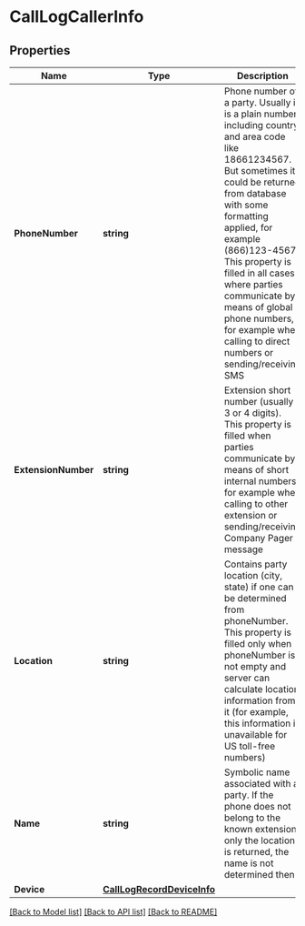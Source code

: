 # CallLogCallerInfo

## Properties
Name | Type | Description | Notes
------------ | ------------- | ------------- | -------------
**PhoneNumber** | **string** | Phone number of a party. Usually it is a plain number including country and area code like 18661234567. But sometimes it could be returned from database with some formatting applied, for example (866)123-4567. This property is filled in all cases where parties communicate by means of global phone numbers, for example when calling to direct numbers or sending/receiving SMS | [optional] 
**ExtensionNumber** | **string** | Extension short number (usually 3 or 4 digits). This property is filled when parties communicate by means of short internal numbers, for example when calling to other extension or sending/receiving Company Pager message | [optional] 
**Location** | **string** | Contains party location (city, state) if one can be determined from phoneNumber. This property is filled only when phoneNumber is not empty and server can calculate location information from it (for example, this information is unavailable for US toll-free numbers) | [optional] 
**Name** | **string** | Symbolic name associated with a party. If the phone does not belong to the known extension, only the location is returned, the name is not determined then | [optional] 
**Device** | [**CallLogRecordDeviceInfo**](CallLogRecordDeviceInfo.md) |  | [optional] 

[[Back to Model list]](../README.md#documentation-for-models) [[Back to API list]](../README.md#documentation-for-api-endpoints) [[Back to README]](../README.md)


